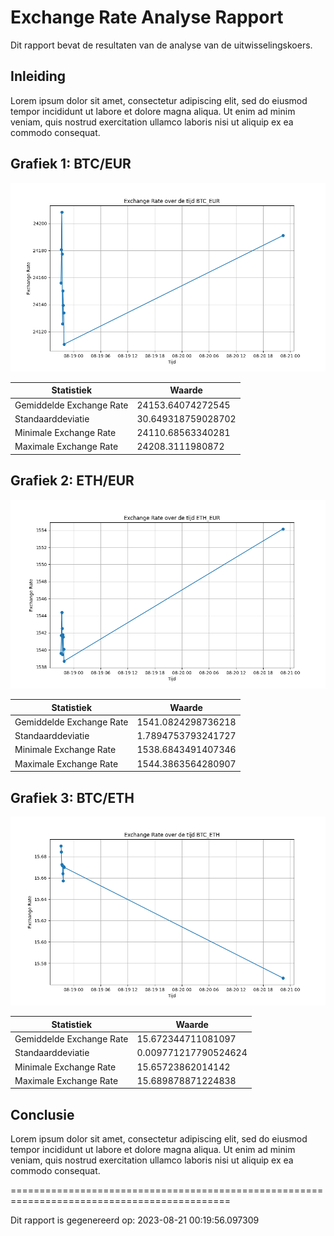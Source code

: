# Exchange Rate Analyse Rapport

Dit rapport bevat de resultaten van de analyse van de uitwisselingskoers.

## Inleiding

Lorem ipsum dolor sit amet, consectetur adipiscing elit, sed do eiusmod tempor incididunt ut labore et dolore magna aliqua. Ut enim ad minim veniam, quis nostrud exercitation ullamco laboris nisi ut aliquip ex ea commodo consequat. 

## Grafiek 1: BTC/EUR

![Grafiek](../reports/exchange_rate_plot_BTC_EUR.png)


| Statistiek                 | Waarde               |
|----------------------------|----------------------|
| Gemiddelde Exchange Rate   | 24153.64074272545    |
| Standaarddeviatie          | 30.649318759028702   |
| Minimale Exchange Rate     | 24110.68563340281    |
| Maximale Exchange Rate     | 24208.3111980872     |

## Grafiek 2: ETH/EUR

![Grafiek](../reports/exchange_rate_plot_ETH_EUR.png)


| Statistiek                 | Waarde               |
|----------------------------|----------------------|
| Gemiddelde Exchange Rate   | 1541.0824298736218    |
| Standaarddeviatie          | 1.7894753793241727   |
| Minimale Exchange Rate     | 1538.6843491407346    |
| Maximale Exchange Rate     | 1544.3863564280907     |

## Grafiek 3: BTC/ETH

![Grafiek](../reports/exchange_rate_plot_BTC_ETH.png)


| Statistiek                 | Waarde               |
|----------------------------|----------------------|
| Gemiddelde Exchange Rate   | 15.672344711081097    |
| Standaarddeviatie          | 0.009771217790524624   |
| Minimale Exchange Rate     | 15.65723862014142    |
| Maximale Exchange Rate     | 15.689878871224838     |

## Conclusie

Lorem ipsum dolor sit amet, consectetur adipiscing elit, sed do eiusmod tempor incididunt ut labore et dolore magna aliqua. Ut enim ad minim veniam, quis nostrud exercitation ullamco laboris nisi ut aliquip ex ea commodo consequat. 

============================================================================================

Dit rapport is gegenereerd op: 2023-08-21 00:19:56.097309
